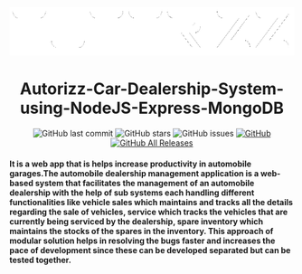<div align="center">

<img src="docs/t1.png" height="85" alt="Autorizz" />

# Autorizz-Car-Dealership-System-using-NodeJS-Express-MongoDB

![GitHub last commit](https://img.shields.io/github/last-commit/Defcon27/Autorizz-Car-Dealership-System-using-NodeJS-Express-MongoDB?label=Last%20commit&color=green&logo=git&logoColor=white&style=flat)
![GitHub stars](https://img.shields.io/github/stars/Defcon27/Autorizz-Car-Dealership-System-using-NodeJS-Express-MongoDB?label=Stars&logo=github&style=flat)
![GitHub issues](https://img.shields.io/github/issues/Defcon27/Autorizz-Car-Dealership-System-using-NodeJS-Express-MongoDB?label=Issues&color=yellow&logo=github&style=flat)
[![GitHub](https://img.shields.io/github/license/Defcon27/Autorizz-Car-Dealership-System-using-NodeJS-Express-MongoDB?label=License)](https://github.com/Defcon27/Autorizz-Car-Dealership-System-using-NodeJS-Express-MongoDB/blob/master/LICENSE)
[![GitHub All Releases](https://img.shields.io/github/downloads/defcon27/Autorizz-Car-Dealership-System-using-NodeJS-Express-MongoDB/total?label=Downloads&color=blue)](https://github.com/Defcon27/Autorizz-Car-Dealership-System-using-NodeJS-Express-MongoDB/releases)
<!-- [![GitHub pull requests](https://img.shields.io/github/issues-pr/Defcon27/Autorizz-Car-Dealership-System-using-NodeJS-Express-MongoDB)](https://github.com/sarthakpranesh/cosmos.ReactNative/pulls) -->

</div>



#### It is a web app that is helps increase productivity in automobile garages.The automobile dealership management application is a web-based system that facilitates the management of an automobile dealership with the help of sub systems each handling different functionalities like vehicle sales which maintains and tracks all the details regarding the sale of vehicles, service which tracks the vehicles that are currently being serviced by the dealership, spare inventory which maintains the stocks of the spares in the inventory. This approach of modular solution helps in resolving the bugs faster and increases the pace of development since these can be developed separated but can be tested together.
